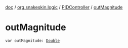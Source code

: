 [doc](../../index.md) / [org.snakeskin.logic](../index.md) / [PIDController](index.md) / [outMagnitude](./out-magnitude.md)

# outMagnitude

`var outMagnitude: `[`Double`](https://kotlinlang.org/api/latest/jvm/stdlib/kotlin/-double/index.html)